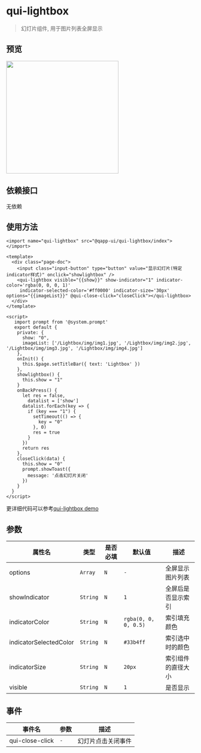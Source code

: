 # qui-lightbox

> 幻灯片组件, 用于图片列表全屏显示

## 预览

<img src="https://qapp-ui.github.io/qapp-ui/docs/assets/qui-lightbox.gif" width="300"/>

## 依赖接口

无依赖

## 使用方法

```ux
<import name="qui-lightbox" src="@qapp-ui/qui-lightbox/index"></import>

<template>
  <div class="page-doc">
    <input class="input-button" type="button" value="显示幻灯片(特定indicator样式)" onclick="showlightbox" />
    <qui-lightbox visible="{{show}}" show-indicator="1" indicator-color='rgba(0, 0, 0, 1)'
     indicator-selected-color='#ff0000' indicator-size='30px' options="{{imageList}}" @qui-close-click="closeClick"></qui-lightbox>
  </div>
</template>

<script>
   import prompt from '@system.prompt'
   export default {
    private: {
      show: "0",
      imageList: ['/Lightbox/img/img1.jpg', '/Lightbox/img/img2.jpg', '/Lightbox/img/img3.jpg', '/Lightbox/img/img4.jpg']
    },
    onInit() {
      this.$page.setTitleBar({ text: 'Lightbox' })
    },
    showlightbox() {
      this.show = "1"
    }
    onBackPress() {
      let res = false,
        datalist = ['show']
      datalist.forEach(key => {
        if (key === "1") {
          setTimeout(() => {
            key = "0"
          }, 0)
          res = true
        }
      })
      return res
    },
    closeClick(data) {
      this.show = "0"
      prompt.showToast({
        message: '点击幻灯片关闭'
      })
    }
  }
</script>
```

更详细代码可以参考[qui-lightbox demo](https://github.com/qapp-ui/qapp-ui/blob/master/src/Lightbox/index.ux)

## 参数 

| 属性名 | 类型 | 是否必填 | 默认值 | 描述 |
|-------------|------------|--------|-----|-----|
| options | `Array` | `N` |`-`| 全屏显示图片列表 |
| showIndicator | `String` |`N`| `1` | 全屏后是否显示索引 |
| indicatorColor | `String` |`N`| `rgba(0, 0, 0, 0.5)` | 索引填充颜色 |
| indicatorSelectedColor | `String` |`N`| `#33b4ff` | 索引选中时的颜色 |
| indicatorSize | `String` |`N`| `20px` | 索引组件的直径大小 |
| visible | `String` | `N` |`1`| 是否显示 |


## 事件

| 事件名 | 参数 | 描述 | 
|-------|-----|-----|
| qui-close-click | `-` | 幻灯片点击关闭事件 | 
